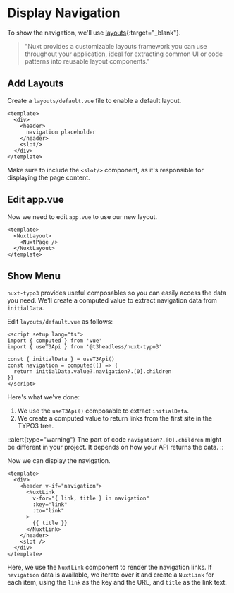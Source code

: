 # Display Navigation

To show the navigation, we'll use [layouts](https://nuxt.com/docs/guide/directory-structure/layouts){:target="_blank"}.

>"Nuxt provides a customizable layouts framework you can use throughout your application, ideal for extracting common UI or code patterns into reusable layout components."

## Add Layouts

Create a `layouts/default.vue` file to enable a default layout.

```vue [layouts/default.vue]
<template>
  <div>
    <header>
      navigation placeholder
    </header>
    <slot/>
  </div>
</template>
```

Make sure to include the `<slot/>` component, as it's responsible for displaying the page content.

## Edit app.vue

Now we need to edit `app.vue` to use our new layout.

```vue [app.vue]
<template>
  <NuxtLayout>
    <NuxtPage />
  </NuxtLayout>
</template>
```

## Show Menu

`nuxt-typo3` provides useful composables so you can easily access the data you need. We'll create a computed value to extract navigation data from `initialData`.

Edit `layouts/default.vue` as follows:

```vue [layouts/default.vue]
<script setup lang="ts">
import { computed } from 'vue'
import { useT3Api } from '@t3headless/nuxt-typo3'

const { initialData } = useT3Api()
const navigation = computed(() => {
  return initialData.value?.navigation?.[0].children
})
</script>
```

Here's what we've done:

1. We use the `useT3Api()` composable to extract `initialData`.
2. We create a computed value to return links from the first site in the TYPO3 tree.

::alert{type="warning"}
The part of code `navigation?.[0].children` might be different in your project. It depends on how your API returns the data.
::

Now we can display the navigation.

```vue [layouts/default.vue]
<template>
  <div>
    <header v-if="navigation">
      <NuxtLink
        v-for="{ link, title } in navigation"
        :key="link"
        :to="link"
      >
        {{ title }}
      </NuxtLink>
    </header>
    <slot />
  </div>
</template>
```

Here, we use the `NuxtLink` component to render the navigation links. If `navigation` data is available, we iterate over it and create a `NuxtLink` for each item, using the `link` as the key and the URL, and `title` as the link text.
